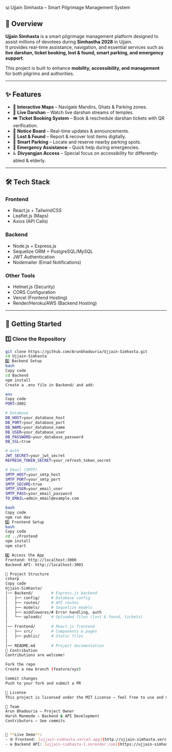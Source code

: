  🕉️ Ujjain Simhasta – Smart Pilgrimage Management System

## 📖 Overview
**Ujjain Simhasta** is a smart pilgrimage management platform designed to assist millions of devotees during **Simhastha 2028** in Ujjain.  
It provides real-time assistance, navigation, and essential services such as **live darshan, ticket booking, lost & found, smart parking, and emergency support**.  

This project is built to enhance **mobility, accessibility, and management** for both pilgrims and authorities.  

---

## ✨ Features
- 📍 **Interactive Maps** – Navigate Mandirs, Ghats & Parking zones.  
- 🎥 **Live Darshan** – Watch live darshan streams of temples.  
- 🎟️ **Ticket Booking System** – Book & reschedule darshan tickets with QR verification.  
- 📢 **Notice Board** – Real-time updates & announcements.  
- 🧳 **Lost & Found** – Report & recover lost items digitally.  
- 🚗 **Smart Parking** – Locate and reserve nearby parking spots.  
- 🚨 **Emergency Assistance** – Quick help during emergencies.  
- ♿ **Divyangjan Access** – Special focus on accessibility for differently-abled & elderly.  

---

## 🛠️ Tech Stack
### **Frontend**
- React.js + TailwindCSS  
- Leaflet.js (Maps)  
- Axios (API Calls)  

### **Backend**
- Node.js + Express.js  
- Sequelize ORM + PostgreSQL/MySQL  
- JWT Authentication  
- Nodemailer (Email Notifications)  

### **Other Tools**
- Helmet.js (Security)  
- CORS Configuration  
- Vercel (Frontend Hosting)  
- Render/Heroku/AWS (Backend Hosting)  

---

## 🚀 Getting Started

### 1️⃣ Clone the Repository
```bash
git clone https://github.com/Arunbhadouria/Ujjain-Simhasta.git
cd Ujjain-Simhasta
2️⃣ Backend Setup
bash
Copy code
cd Backend
npm install
Create a .env file in Backend/ and add:

env
Copy code
PORT=3001

# Database
DB_HOST=your_database_host
DB_PORT=your_database_port
DB_NAME=your_database_name
DB_USER=your_database_user
DB_PASSWORD=your_database_password
DB_SSL=true

# Auth
JWT_SECRET=your_jwt_secret
REFRESH_TOKEN_SECRET=your_refresh_token_secret

# Email (SMTP)
SMTP_HOST=your_smtp_host
SMTP_PORT=your_smtp_port
SMTP_SECURE=true
SMTP_USER=your_email_user
SMTP_PASS=your_email_password
TO_EMAIL=admin_email@example.com

bash
Copy code
npm run dev
3️⃣ Frontend Setup
bash
Copy code
cd ../Frontend
npm install
npm start

4️⃣ Access the App
Frontend: http://localhost:3000
Backend API: http://localhost:3001

📂 Project Structure
csharp
Copy code
Ujjain-Simhasta/
│── Backend/        # Express.js backend
│   ├── config/     # Database config
│   ├── routes/     # API routes
│   ├── models/     # Sequelize models
│   ├── middlewares/# Error handling, auth
│   └── uploads/    # Uploaded files (lost & found, tickets)
│
│── Frontend/       # React.js frontend
│   ├── src/        # Components & pages
│   ├── public/     # Static files
│
│── README.md       # Project documentation
🤝 Contribution
Contributions are welcome!

Fork the repo
Create a new branch (feature/xyz)

Commit changes
Push to your fork and submit a PR

📜 License
This project is licensed under the MIT License – feel free to use and modify with attribution.

👥 Team
Arun Bhadouria – Project Owner
Harsh Manmode – Backend & API Development
Contributors – See commits


🔗 **Live Demo**:  
- 🌐 Frontend: [ujjain-simhasta.vercel.app](http://ujjain-simhasta.vercel.app/)  
- ⚙️ Backend API: [ujjain-simhasta-1.onrender.com](https://ujjain-simhasta-1.onrender.com/)  
